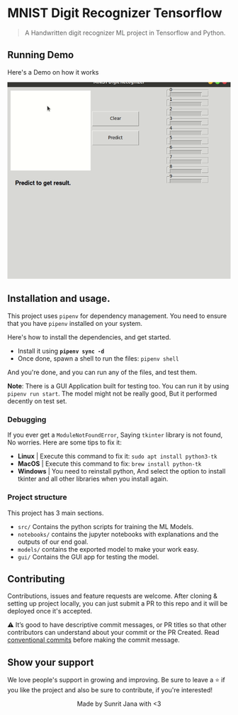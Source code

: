 # MNIST Digit Recognizer Tensorflow

> A Handwritten digit recognizer ML project in Tensorflow and Python.

## Running Demo

Here's a Demo on how it works

![alt text](https://github.com/janaSunrise/MNIST-Digit-Recognizer-Tensorflow/blob/main/assets/mnist_digit_prediction.gif)

## Installation and usage.

This project uses `pipenv` for dependency management. You need to ensure that you have `pipenv`
installed on your system.

Here's how to install the dependencies, and get started.

- Install it using **`pipenv sync -d`**
- Once done, spawn a shell to run the files: `pipenv shell`

And you're done, and you can run any of the files, and test them.

**Note**: There is a GUI Application built for testing too. You can run it by using `pipenv run start`.
The model might not be really good, But it performed decently on test set.

### Debugging

If you ever get a `ModuleNotFoundError`, Saying `tkinter` library is not found, No worries. Here are some tips to fix it:

- **Linux** | Execute this command to fix it: `sudo apt install python3-tk`
- **MacOS** | Execute this command to fix: `brew install python-tk`
- **Windows** | You need to reinstall python, And select the option to install tkinter and all other libraries when you install again.

### Project structure

This project has 3 main sections.

- `src/` Contains the python scripts for training the ML Models.
- `notebooks/` contains the jupyter notebooks with explanations and the outputs of our end
  goal.
- `models/` contains the exported model to make your work easy.
- `gui/` Contains the GUI app for testing the model.

## Contributing

Contributions, issues and feature requests are welcome. After cloning & setting up project locally, you
can just submit a PR to this repo and it will be deployed once it's accepted.

⚠️ It’s good to have descriptive commit messages, or PR titles so that other contributors can understand about your
commit or the PR Created. Read [conventional commits](https://www.conventionalcommits.org/en/v1.0.0-beta.3/)
before making the commit message.

## Show your support

We love people's support in growing and improving. Be sure to leave a ⭐️ if you like the project and
also be sure to contribute, if you're interested!

<div align="center">
Made by Sunrit Jana with <3
</div>

